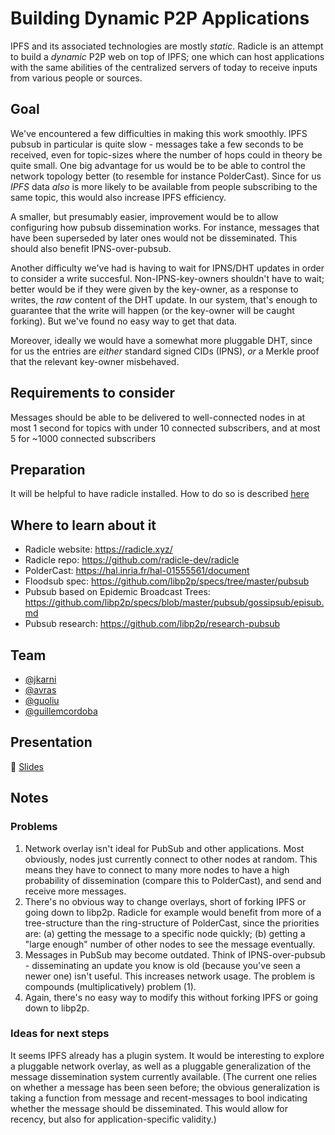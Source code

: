 # Building Dynamic P2P Applications

IPFS and its associated technologies are mostly *static*. Radicle is an attempt to build
a *dynamic* P2P web on top of IPFS; one which can host applications with the same abilities
of the centralized servers of today to receive inputs from various people or sources.


## Goal

We've encountered a few difficulties in making this work smoothly. IPFS pubsub in particular
is quite slow - messages take a few seconds to be received, even for topic-sizes where the
number of hops could in theory be quite small. One big advantage for us would be to be able
to control the network topology better (to resemble for instance PolderCast). Since for us
*IPFS* data *also* is more likely to be available from people subscribing to the same topic,
this would also increase IPFS efficiency.

A smaller, but presumably easier, improvement would be to allow configuring how pubsub
dissemination works. For instance, messages that have been superseded by later ones would
not be disseminated. This should also benefit IPNS-over-pubsub.

Another difficulty we've had is having to wait for IPNS/DHT updates in order to
consider a write succesful. Non-IPNS-key-owners shouldn't have to wait; better
would be if they were given by the key-owner, as a response to writes, the
*raw* content of the DHT update. In our system, that's enough to guarantee that
the write will happen (or the key-owner will be caught forking). But we've
found no easy way to get that data.

Moreover, ideally we would have a somewhat more pluggable DHT, since for us
the entries are *either* standard signed CIDs (IPNS), *or* a Merkle proof that
the relevant key-owner misbehaved.

## Requirements to consider

Messages should be able to be delivered to well-connected nodes in at most 1 second
for topics with under 10 connected subscribers, and at most 5 for ~1000 connected
subscribers

## Preparation

It will be helpful to have radicle installed. How to do so is described [here](https://radicle.xyz/docs/index.html#installation-setup)

## Where to learn about it

- Radicle website: https://radicle.xyz/
- Radicle repo: https://github.com/radicle-dev/radicle
- PolderCast: https://hal.inria.fr/hal-01555561/document
- Floodsub spec: https://github.com/libp2p/specs/tree/master/pubsub
- Pubsub based on Epidemic Broadcast Trees: https://github.com/libp2p/specs/blob/master/pubsub/gossipsub/episub.md
- Pubsub research: https://github.com/libp2p/research-pubsub

## Team

* [@jkarni](https://github.com/jkarni)
* [@avras](https://github.com/avras)
* [@guoliu](https://github.com/guoliu)
* [@guillemcordoba](https://github.com/guillemcordoba)

## Presentation

🎤 [Slides](https://docs.google.com/presentation/d/105KwT6ZmcneywGnvUyww5y-u_GHSY0FFQ0yIXZQf7Y0/edit#slide=id.g5c6a5171f6_0_364)

## Notes

### Problems

1. Network overlay isn't ideal for PubSub and other applications. Most
   obviously, nodes just currently connect to other nodes at random. This means
   they have to connect to many more nodes to have a high probability of
   dissemination (compare this to PolderCast), and send and receive more
   messages.
2. There's no obvious way to change overlays, short of forking IPFS or going
   down to libp2p. Radicle for example would benefit from more of a
   tree-structure than the ring-structure of PolderCast, since the priorities
   are: (a) getting the message to a specific node quickly; (b) getting a
   "large enough" number of other nodes to see the message eventually.
3. Messages in PubSub may become outdated. Think of IPNS-over-pubsub -
   disseminating an update you know is old (because you've seen a newer one)
   isn't useful. This increases network usage. The problem is compounds
   (multiplicatively) problem (1).
4. Again, there's no easy way to modify this without forking IPFS or going down
   to libp2p.

### Ideas for next steps

It seems IPFS already has a plugin system. It would be interesting to explore a
pluggable network overlay, as well as a pluggable generalization of the message
dissemination system currently available. (The current one relies on whether a
message has been seen before; the obvious generalization is taking a function
from message and recent-messages to bool indicating whether the message should
be disseminated. This would allow for recency, but also for
application-specific validity.)

